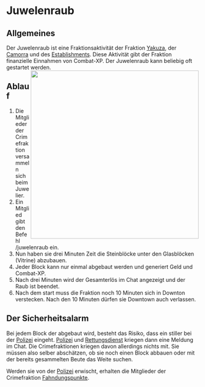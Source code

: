 # Juwelenraub

## Allgemeines
Der Juwelenraub ist eine Fraktionsaktivität der Fraktion [Yakuza](../../pages/fraktionen/yakuza.md), der [Camorra](../../pages/fraktionen/camorra.md) und des [Establishments](../../pages/fraktionen/establishment.md). Diese Aktivität gibt der Fraktion finanzielle Einnahmen von Combat-XP. Der Juwelenraub kann beliebig oft gestartet werden.
<img align="right" width="440" eight="440" src="../../../assets/image/fraktionen/aktivitäten/Juwelier.png">

## Ablauf
1. Die Mitglieder der Crimefraktion versammeln sich beim Juwelier.
2. Ein Mitglied gibt den Befehl /juwelenraub ein.
3. Nun haben sie drei Minuten Zeit die Steinblöcke unter den Glasblöcken (Vitrine) abzubauen.
4. Jeder Block kann nur einmal abgebaut werden und generiert Geld und Combat-XP.
5. Nach drei Minuten wird der Gesamterlös im Chat angezeigt und der Raub ist beendet.
6. Nach dem start muss die Fraktion noch 10 Minuten sich in Downton verstecken. Nach den 10 Minuten dürfen sie Downtown auch verlassen.

## Der Sicherheitsalarm
Bei jedem Block der abgebaut wird, besteht das Risiko, dass ein stiller bei der [Polizei](../../pages/fraktionen/polizei.md) eingeht. [Polizei](../../pages/fraktionen/polizei.md) und [Rettungsdienst](../../pages/fraktionen/rettungsdienst.md) kriegen dann eine Meldung im Chat. Die Crimefraktionen kriegen davon allerdings nichts mit. Sie müssen also selber abschätzen, ob sie noch einen Block abbauen oder mit der bereits gesammelten Beute das Weite suchen.

Werden sie von der [Polizei](../../pages/fraktionen/polizei.md) erwischt, erhalten die Mitglieder der Crimefraktion [Fahndungspunkte](../../pages/allgemein/fahndungspunkte.md).

